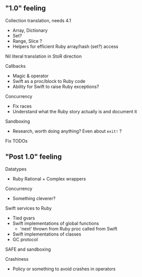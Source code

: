 ## "1.0" feeling 

Collection translation, needs 4.1
* Array, Dictionary
* Set?
* Range, Slice ?
* Helpers for efficient Ruby array/hash (set?) access

Nil literal translation in StoR direction

Callbacks
* Magic & operator
* Swift as a proc/block to Ruby code
* Ability for Swift to raise Ruby exceptions?

Concurrency
* Fix races
* Understand what the Ruby story actually is and document it

Sandboxing
* Research, worth doing anything?  Even about `exit!` ?

Fix TODOs

## "Post 1.0" feeling

Datatypes
* Ruby Rational + Complex wrappers

Concurrency
* Something cleverer?

Swift services to Ruby
* Tied gvars
* Swift implementations of global functions
  * 'next' thrown from Ruby proc called from Swift
* Swift implementations of classes
* GC protocol

SAFE and sandboxing

Crashiness
* Policy or something to avoid crashes in operators
